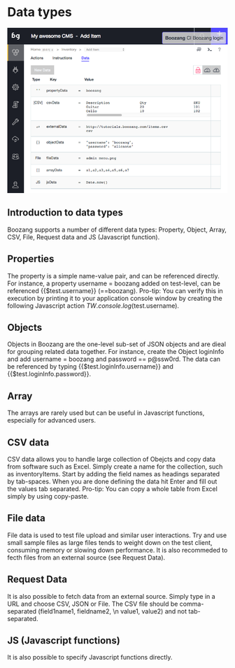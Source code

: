Data types
============

![example image](../images/test-data.png "An exemplary image")

Introduction to data types
--------------------------
Boozang supports a number of different data types: Property, Object, Array, CSV, File, Request data and JS (Javascript function). 


Properties
----------
The property is a simple name-value pair, and can be referenced directly. For instance, a property username = boozang added on test-level, can be referenced {{$test.username}} (==boozang). Pro-tip: You can verify this in execution by printing it to your application console window by creating the following Javascript action $TW.console.log($test.username).


Objects
-------
Objects in Boozang are the one-level sub-set of JSON objects and are dieal for grouping related data together. For instance, create the Object loginInfo and add username = boozang and password == p@ssw0rd. The data can be referenced by typing {{$test.loginInfo.username}} and {{$test.loginInfo.password}}.

Array
-----
The arrays are rarely used but can be useful in Javascript functions, especially for advanced users. 

CSV data
--------
CSV data allows you to handle large collection of Obejcts and copy data from software such as Excel. Simply create a name for the collection, such as inventoryItems. Start by adding the field names as headings separated by tab-spaces. When you are done defining the data hit Enter and fill out the values tab separated. Pro-tip: You can copy a whole table from Excel simply by using copy-paste. 


File data
---------
File data is used to test file upload and similar user interactions. Try and use small sample files as large files tends to weight down on the test client, consuming memory or slowing down performance. It is also recommeded to fecth files from an external source (see Request Data). 

Request Data
--------------
It is also possible to fetch data from an external source. Simply type in a URL and choose CSV, JSON or File. The CSV file should be comma-separated (field1name1, fieldname2, \n value1, value2) and not tab-separated. 

JS (Javascript functions)
-------------------------
It is also possible to specify Javascript functions directly. 